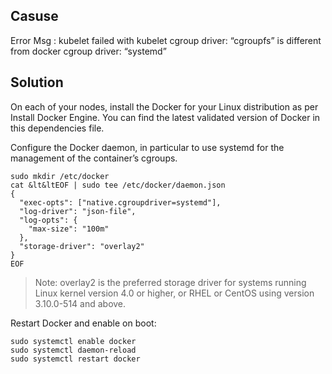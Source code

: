 ## Casuse
Error Msg : kubelet failed with kubelet cgroup driver: “cgroupfs” is different from docker cgroup driver: “systemd”

## Solution

On each of your nodes, install the Docker for your Linux distribution as per Install Docker Engine. You can find the latest validated version of Docker in this dependencies file.

Configure the Docker daemon, in particular to use systemd for the management of the container’s cgroups.

```
sudo mkdir /etc/docker
cat &lt&ltEOF | sudo tee /etc/docker/daemon.json
{
  "exec-opts": ["native.cgroupdriver=systemd"],
  "log-driver": "json-file",
  "log-opts": {
    "max-size": "100m"
  },
  "storage-driver": "overlay2"
}
EOF
```

>Note: overlay2 is the preferred storage driver for systems running Linux kernel version 4.0 or higher, or RHEL or CentOS using version 3.10.0-514 and above.


Restart Docker and enable on boot:

```
sudo systemctl enable docker
sudo systemctl daemon-reload
sudo systemctl restart docker
```

